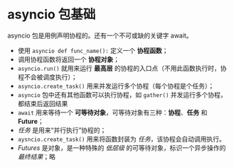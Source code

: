 # asyncio 包基础

asyncio 包是用例声明协程的。还有一个不可或缺的关键字 await。

- 使用 `asyncio def func_name():` 定义一个 **协程函数**；
- 调用协程函数将返回一个 **协程对象**；
- `asyncio.run()` 就用来运行 **最高层** 的协程的入口点（不用此函数执行时，协程不会被调度执行）；
- `asyncio.create_task()` 用来并发运行多个协程（每个协程是个任务）；
- `asyncio` 包中还有其他函数可以执行协程，如 `gather()` 并发运行多个协程，都结束后返回结果
- `await` 用来等待一个 **可等待对象**，可等待对象有三种：**协程**、**任务** 和 **Future**；
- *任务* 是用来“并行执行”协程的；
- `aysncio.create_task()` 用来将函数封装为 *任务*，该协程会自动调用执行。
- *Futures* 是对象，是一种特殊的 *低层级* 的可等待对象，标识一个异步操作的 *最终结果*；略
